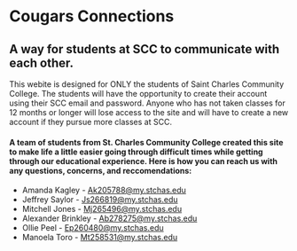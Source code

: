 # Cougars Connections

## A way for students at SCC to communicate with each other.

This webite is designed for ONLY the students of Saint Charles Community College. The students will have the opportunity to create their account using their SCC email and password. Anyone who has not taken classes for 12 months or longer will lose access to the site and will have to create a new account if they pursue more classes at SCC. 

#### A team of students from St. Charles Community College created this site to make life a little easier going through difficult times while getting through our educational experience. Here is how you can reach us with any questions, concerns, and reccomendations: 
 * Amanda Kagley - Ak205788@my.stchas.edu
 * Jeffrey Saylor - Js266819@my.stchas.edu
 * Mitchell Jones - Mj265496@my.stchas.edu
 * Alexander Brinkley - Ab278275@my.stchas.edu
 * Ollie Peel - Ep260480@my.stchas.edu
 * Manoela Toro - Mt258531@my.stchas.edu
